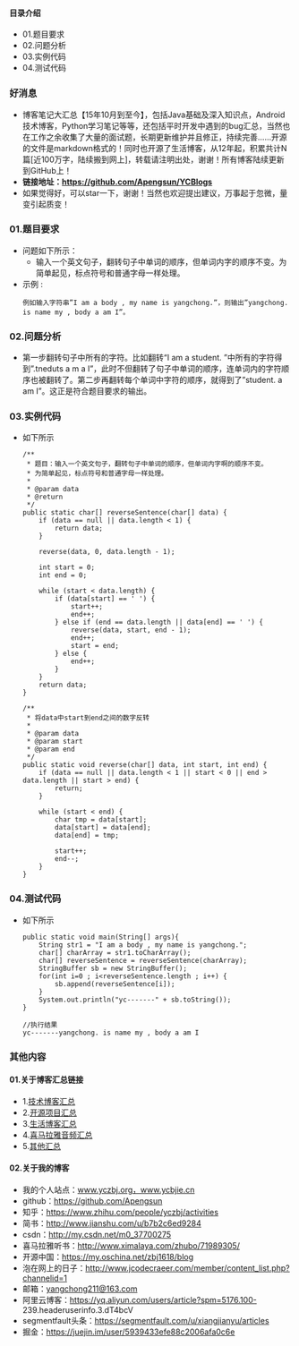 #### 目录介绍
- 01.题目要求
- 02.问题分析
- 03.实例代码
- 04.测试代码



### 好消息
- 博客笔记大汇总【15年10月到至今】，包括Java基础及深入知识点，Android技术博客，Python学习笔记等等，还包括平时开发中遇到的bug汇总，当然也在工作之余收集了大量的面试题，长期更新维护并且修正，持续完善……开源的文件是markdown格式的！同时也开源了生活博客，从12年起，积累共计N篇[近100万字，陆续搬到网上]，转载请注明出处，谢谢！所有博客陆续更新到GitHub上！
- **链接地址：https://github.com/Apengsun/YCBlogs**
- 如果觉得好，可以star一下，谢谢！当然也欢迎提出建议，万事起于忽微，量变引起质变！





### 01.题目要求
- 问题如下所示：
    - 输入一个英文句子，翻转句子中单词的顺序，但单词内字的顺序不变。为简单起见，标点符号和普通字母一样处理。
- 示例 :
    ```
    例如输入字符串”I am a body , my name is yangchong.”，则输出”yangchong. is name my , body a am I”。
    ```


### 02.问题分析
- 第一步翻转句子中所有的字符。比如翻转“I am a student. ”中所有的字符得到”.tneduts a m a I”，此时不但翻转了句子中单词的顺序，连单词内的字符顺序也被翻转了。第二步再翻转每个单词中字符的顺序，就得到了”student. a am I”。这正是符合题目要求的输出。



### 03.实例代码
- 如下所示
    ```
    /**
     * 题目：输入一个英文句子，翻转句子中单词的顺序，但单词内字啊的顺序不变。
     * 为简单起见，标点符号和普通字母一样处理。
     *
     * @param data
     * @return
     */
    public static char[] reverseSentence(char[] data) {
        if (data == null || data.length < 1) {
            return data;
        }
    
        reverse(data, 0, data.length - 1);
    
        int start = 0;
        int end = 0;
    
        while (start < data.length) {
            if (data[start] == ' ') {
                start++;
                end++;
            } else if (end == data.length || data[end] == ' ') {
                reverse(data, start, end - 1);
                end++;
                start = end;
            } else {
                end++;
            }
        }
        return data;
    }
    
    /**
     * 将data中start到end之间的数字反转
     *
     * @param data
     * @param start
     * @param end
     */
    public static void reverse(char[] data, int start, int end) {
        if (data == null || data.length < 1 || start < 0 || end > data.length || start > end) {
            return;
        }
    
        while (start < end) {
            char tmp = data[start];
            data[start] = data[end];
            data[end] = tmp;
    
            start++;
            end--;
        }
    }
    ```


### 04.测试代码
- 如下所示
    ```
    public static void main(String[] args){
    	String str1 = "I am a body , my name is yangchong.";
    	char[] charArray = str1.toCharArray();
    	char[] reverseSentence = reverseSentence(charArray);
    	StringBuffer sb = new StringBuffer();
    	for(int i=0 ; i<reverseSentence.length ; i++) {
    		sb.append(reverseSentence[i]);
    	}
    	System.out.println("yc-------" + sb.toString());
    }
    
    //执行结果
    yc-------yangchong. is name my , body a am I
    ```





### 其他内容
#### 01.关于博客汇总链接
- 1.[技术博客汇总](https://www.jianshu.com/p/614cb839182c)
- 2.[开源项目汇总](https://blog.csdn.net/m0_37700275/article/details/80863574)
- 3.[生活博客汇总](https://blog.csdn.net/m0_37700275/article/details/79832978)
- 4.[喜马拉雅音频汇总](https://www.jianshu.com/p/f665de16d1eb)
- 5.[其他汇总](https://www.jianshu.com/p/53017c3fc75d)



#### 02.关于我的博客
- 我的个人站点：www.yczbj.org，www.ycbjie.cn
- github：https://github.com/Apengsun
- 知乎：https://www.zhihu.com/people/yczbj/activities
- 简书：http://www.jianshu.com/u/b7b2c6ed9284
- csdn：http://my.csdn.net/m0_37700275
- 喜马拉雅听书：http://www.ximalaya.com/zhubo/71989305/
- 开源中国：https://my.oschina.net/zbj1618/blog
- 泡在网上的日子：http://www.jcodecraeer.com/member/content_list.php?channelid=1
- 邮箱：yangchong211@163.com
- 阿里云博客：https://yq.aliyun.com/users/article?spm=5176.100- 239.headeruserinfo.3.dT4bcV
- segmentfault头条：https://segmentfault.com/u/xiangjianyu/articles
- 掘金：https://juejin.im/user/5939433efe88c2006afa0c6e











